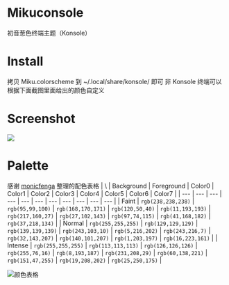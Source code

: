 # Mikuconsole
初音葱色终端主题（Konsole）

# Install

拷贝 Miku.colorscheme 到 ~/.local/share/konsole/ 即可
非 Konsole 终端可以根据下面截图里面给出的颜色自定义

# Screenshot
![](./screenshot/Screenshot_20190514_155620.png)

# Palette
感谢 [monicfenga](https://github.com/monicfenga) 整理的配色表格
| \ | Background | Foreground | Color0 | Color1 | Color2 | Color3 | Color4 | Color5 | Color6 | Color7 |
| --- | --- | --- | --- | --- | --- | --- | --- | --- | --- | --- |
| Faint | `rgb(238,238,238)` | `rgb(95,99,100)` | `rgb(168,170,171)` | `rgb(120,50,40)` | `rgb(11,193,193)` | `rgb(217,160,27)` | `rgb(27,102,143)` | `rgb(97,74,115)` | `rgb(41,168,182)` | `rgb(37,218,134)` |
| Normal | `rgb(255,255,255)` | `rgb(129,129,129)` | `rgb(139,139,139)` | `rgb(243,103,10)` | `rgb(5,216,202)` | `rgb(243,216,7)` | `rgb(32,143,207)` | `rgb(140,101,207)` | `rgb(1,203,197)` | `rgb(16,223,161)` |
| Intense | `rgb(255,255,255)` | `rgb(113,113,113)` | `rgb(126,126,126)` | `rgb(255,76,16)` | `rgb(8,193,187)` | `rgb(231,208,29)` | `rgb(60,138,221)` | `rgb(151,47,255)` | `rgb(19,208,202)` | `rgb(25,250,175)` |

![颜色表格](https://user-images.githubusercontent.com/39868412/225793770-acef1018-c62e-4039-ba8f-b61844dd2fba.PNG)
